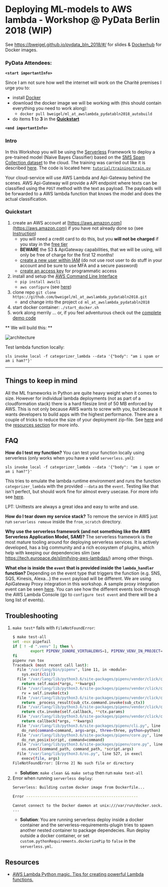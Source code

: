 # Deploying ML-models to AWS lambda - Workshop @ PyData Berlin 2018 (WIP)

See https://bweigel.github.io/pydata_bln_2018/#/ for slides & [Dockerhub](https://hub.docker.com/r/bweigel/ml_at_awslambda_pydatabln2018_autobuild/) for Docker images.

### PyData Attendees:

**`<start importantInfo>`**

Since I am not sure how well the internet will work on the Charité premises I urge you to:
- install [Docker](https://www.docker.com/community-edition)
- download the docker image we will be working with (this should contain everything you need to work along):
    - `docker pull bweigel/ml_at_awslambda_pydatabln2018_autobuild`
- do items **1** to **3** in the **[Quickstart](https://github.com/bweigel/ml_at_awslambda_pydatabln2018#quickstart)**

**`<end importantInfo>`**

### Intro

In this Workshop you will be using the [Serverless] Framework to deploy a pre-trained model (Naive Bayes Classifier) 
based on the [SMS Spam Collection dataset](https://www.kaggle.com/uciml/sms-spam-collection-dataset/version/1) to the cloud.
The training was carried out like it is described [here](https://www.kaggle.com/mzsrtgzr2/naive-bayes-classifier-spam-ham).
The code is located here: [`tutorial/training/train.py`](tutorial/training/train.py)

Your cloud-service will use AWS Lambda and Api-Gateway behind the scenes.
AWS Api-Gateway will provide a API endpoint where texts can be classified using the `POST` method with the text as payload.
The payloads will be forwarded to a AWS lambda function that knows the model and does the actual classification. 


### Quickstart

1. create an AWS account at [https://aws.amazon.com](https://aws.amazon.com) if you have not already done so (see [Instruction](https://aws.amazon.com/premiumsupport/knowledge-center/create-and-activate-aws-account/))
    - you will need a credit card to do this, but you __will not be charged__ if you stay in the [free tier](https://aws.amazon.com/free/)
    - **BEWARE** the S3 & ApiGateway capabilities, that we will be using, will only be free of charge for the first 12 months!
    - [create a new user within IAM](https://docs.aws.amazon.com/IAM/latest/UserGuide/id_users_create.html) (do not use root user to do stuff in your account and be sure to use MFA and a secure password)
    - [create an access key](https://docs.aws.amazon.com/IAM/latest/UserGuide/id_credentials_access-keys.html#Using_CreateAccessKey) for programmatic access
2. install and setup the [AWS Command Line Interface](https://aws.amazon.com/cli/)
    - `pip install awscli`
    - `aws configure` (see [here](https://docs.aws.amazon.com/cli/latest/userguide/cli-chap-getting-started.html))
3. clone repo `git clone https://github.com/bweigel/ml_at_awslambda_pydatabln2018.git` 
    - and change into the project `cd ml_at_awslambda_pydatabln2018`
4. start docker container: `./start_docker.sh`
5. work along merrily ... or, if you feel adventurous check out the [complete demo code](DEMO.md)    

** We will build this: **

![architecture](https://bweigel.github.io/pydata_bln_2018/images/architecture.svg)

Test lambda function locally:
 ```
 sls invoke local -f categorizer_lambda --data '{"body": "am i spam or am i ham?"}'
 ```

----------------------------------------------------------------------------------------------------


## Things to keep in mind

All the ML frameworks in Python are quite heavy weight when it comes to size. However for individual lambda deployments 
(not as part of a cloudformation stack) there is a hard filesize limit of 50 MB enforced by AWS. This is not only because AWS 
wants to screw with you, but because it wants developers to build apps with the highest performance.
There are a couple of tricks to reduce the size of your deployment zip-file. See [here](https://tech.europace.de/slimifying-aws-lambdas/) and the [resources section](https://github.com/bweigel/ml_at_awslambda_pydatabln2018#resources) for more info.

## FAQ

**How do I test my function?**
You can test your function locally using serverless (only works when you have a valid `serverless.yml`):
```
sls invoke local -f categorizer_lambda --data '{"body": "am i spam or am i ham?"}'
```
This tries to emulate the lambda runtime environment and runs the function `categorizer_lambda` with the provided `--data` as the `event`.
Testing like that isn't perfect, but should work fine for almost every usecase.
For more info see [here](https://serverless.com/framework/docs/providers/aws/cli-reference/invoke-local/).

LPT: Unittests are always a great idea and easy to write and use.

**How do I tear down my service stack?** To remove the service in AWS just run `serverless remove` inside the `from_scratch` directory.

**Why use the serverless framework (and not something like the AWS Serverless Application Model, SAM)?**
The serverless framework is the most mature tooling around for deploying serverless services. It is actively developed, 
has a big community and a rich ecosystem of plugins, which help with keeping our dependencies slim (see https://tech.europace.de/slimifying-aws-lambdas/) among other things.

**What else is inside the `event` that is provided inside the `lambda_handler` function?** 
Depending on the event type that triggers the function (e.g. SNS, SQS, Kinesis, Alexa...) the `event` payload will be different.
We are using ApiGateway Proxy integration in this workshop. A sample proxy integration event can be seen [here](resources/apigateway_proxy_event_sample.json).
You can see how the different events look through the AWS Lambda Console (go to `configure test event` and there will be a long list of events).

## Troubleshooting

1. `make test*` fails with `FileNotFoundError`:
    ```bash
    $ make test-all
    set -eux pipefail
    if [ ! -d ".venv" ]; then \
            export PIPENV_IGNORE_VIRTUALENVS=1, PIPENV_VENV_IN_PROJECT=1 && pipenv lock && pipenv sync --dev; \
    fi
    pipenv run tox
    Traceback (most recent call last):
      File "/var/lang/bin/pipenv", line 11, in <module>
        sys.exit(cli())
      File "/var/lang/lib/python3.6/site-packages/pipenv/vendor/click/core.py", line 722, in __call__
        return self.main(*args, **kwargs)
      File "/var/lang/lib/python3.6/site-packages/pipenv/vendor/click/core.py", line 697, in main
        rv = self.invoke(ctx)
      File "/var/lang/lib/python3.6/site-packages/pipenv/vendor/click/core.py", line 1066, in invoke
        return _process_result(sub_ctx.command.invoke(sub_ctx))
      File "/var/lang/lib/python3.6/site-packages/pipenv/vendor/click/core.py", line 895, in invoke
        return ctx.invoke(self.callback, **ctx.params)
      File "/var/lang/lib/python3.6/site-packages/pipenv/vendor/click/core.py", line 535, in invoke
        return callback(*args, **kwargs)
      File "/var/lang/lib/python3.6/site-packages/pipenv/cli.py", line 637, in run
        do_run(command=command, args=args, three=three, python=python)
      File "/var/lang/lib/python3.6/site-packages/pipenv/core.py", line 2305, in do_run
        do_run_posix(script, command=command)
      File "/var/lang/lib/python3.6/site-packages/pipenv/core.py", line 2285, in do_run_posix
        os.execl(command_path, command_path, *script.args)
      File "/var/lang/lib/python3.6/os.py", line 527, in execl
        execv(file, args)
    FileNotFoundError: [Errno 2] No such file or directory
    ```
    - **Solution**: `make clean && make setup` then run `make test-all`
2. Error when running `serverless deploy`: 
    ```bash
    Serverless: Building custom docker image from Dockerfile...
    
    Error --------------------------------------------------
    
    Cannot connect to the Docker daemon at unix:///var/run/docker.sock. Is the docker daemon running?
    ...

    ```
    - **Solution**: You are running serverless deploy inside a docker container and the serverless-requirements-plugin
    tries to spawn another nested container to package dependecies.
    Run deploy outside a docker container, or set `custom.pythonRequirements.dockerizePip` to `false` in the `serverless.yml`.    

## Resources

- [AWS Lambda Python magic. Tips for creating powerful Lambda functions.][1] 

[1]: https://blog.mapbox.com/aws-lambda-python-magic-e0f6a407ffc6
[Serverless]: https://serverless.com/framework/